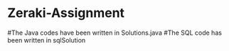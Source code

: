 # Zeraki-Assignment
#The Java codes have been written in Solutions.java
#The SQL code has been written in sqlSolution
